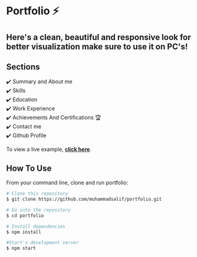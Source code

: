 # Portfolio ⚡️ 

## Here's a clean, beautiful and responsive look for better visualization make sure to use it on PC's!

## Sections
✔️ Summary and About me\
✔️ Skills\
✔️ Education\
✔️ Work Experience\
✔️ Achievements And Certifications 🏆\
✔️ Contact me\
✔️ Github Profile

To view a live example, **[click here](https://muhammadsalif/github.io/portfolio/)**.

## How To Use 

From your command line, clone and run portfolio:

```bash
# Clone this repository
$ git clone https://github.com/muhammadsalif/portfolio.git

# Go into the repository
$ cd portfolio

# Install dependencies
$ npm install

#Start's development server
$ npm start
```